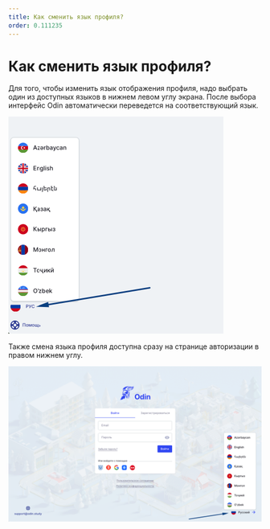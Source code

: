 ```yaml
---
title: Как сменить язык профиля?
order: 0.111235
---
```


# Как сменить язык профиля?

Для того, чтобы изменить язык отображения профиля, надо выбрать один из доступных языков в нижнем левом углу экрана. После выбора интерфейс Odin автоматически переведется на соответствующий язык.

![](<.gitbook/assets/image (134).png>)

Также смена языка профиля доступна сразу на странице авторизации в правом нижнем углу.

![](<.gitbook/assets/image (135).png>)